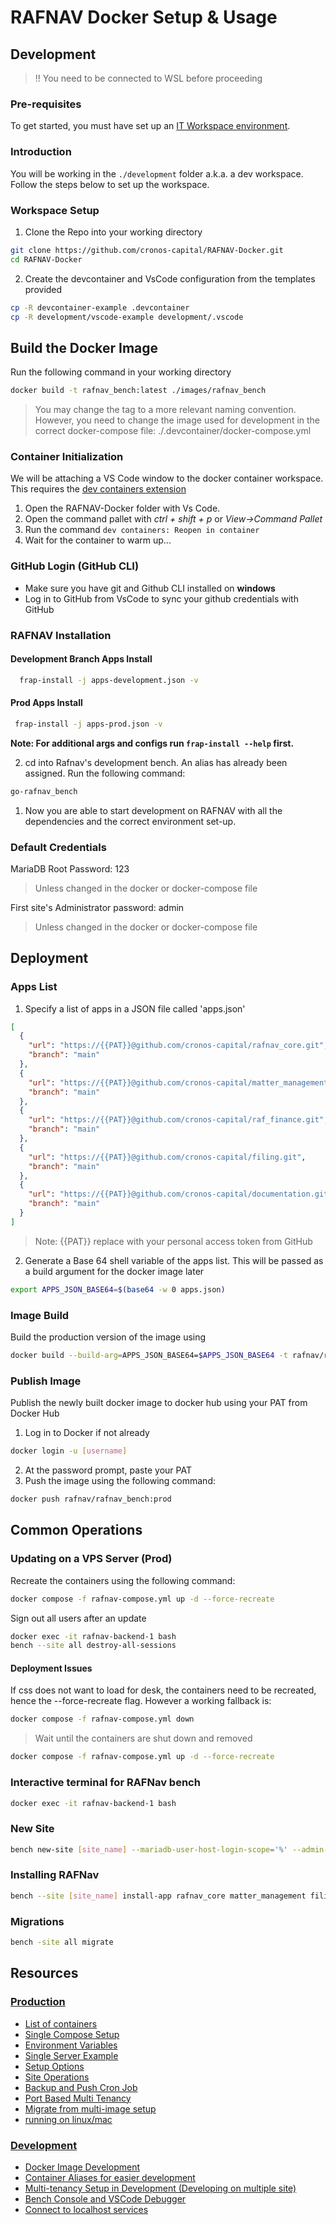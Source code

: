 # RAFNAV Docker Setup & Usage

## Development

> !! You need to be connected to WSL before proceeding

### Pre-requisites

To get started, you must have set up an [IT Workspace environment](https://steed-finance.atlassian.net/wiki/x/CQCQBg).

### Introduction

You will be working in the ```./development``` folder a.k.a. a dev workspace. Follow the steps below to set up the workspace.

### Workspace Setup

1. Clone the Repo into your working directory

```sh
git clone https://github.com/cronos-capital/RAFNAV-Docker.git
cd RAFNAV-Docker
```

2. Create the devcontainer and VsCode configuration from the templates provided

```sh
cp -R devcontainer-example .devcontainer
cp -R development/vscode-example development/.vscode
```

## Build the Docker Image

Run the following command in your working directory

```sh
docker build -t rafnav_bench:latest ./images/rafnav_bench
```

> You may change the tag to a more relevant naming convention. However, you need to change the image used for development in the correct docker-compose file: ./.devcontainer/docker-compose.yml

### Container Initialization

We will be attaching a VS Code window to the docker container workspace. This requires the [dev containers extension](https://marketplace.visualstudio.com/items?itemName=ms-vscode-remote.remote-containers)

1. Open the RAFNAV-Docker folder with Vs Code.
2. Open the command pallet with *ctrl + shift + p*  or  *View->Command Pallet*
3. Run the command ```dev containers: Reopen in container```
4. Wait for the container to warm up...

### GitHub Login (GitHub CLI)

- Make sure you have git and Github CLI installed on **windows**
- Log in to GitHub from VsCode to sync your github credentials with GitHub

### RAFNAV Installation

#### Development Branch Apps Install

```sh
  frap-install -j apps-development.json -v
```

#### Prod Apps Install

 ```sh
  frap-install -j apps-prod.json -v
  ```

**Note: For additional args and configs run ```frap-install --help``` first.**

2. cd into Rafnav's development bench. An alias has already been assigned. Run the following command:

```sh
go-rafnav_bench
```

1. Now you are able to start development on RAFNAV with all the dependencies and the correct environment set-up.

### Default Credentials

MariaDB Root Password: 123
> Unless changed in the docker or docker-compose file

First site's Administrator password: admin

> Unless changed in the docker or docker-compose file

## Deployment

### Apps List

1. Specify a list of apps in a JSON file called 'apps.json'

```json
[
  {
    "url": "https://{{PAT}}@github.com/cronos-capital/rafnav_core.git",
    "branch": "main"
  },
  {
    "url": "https://{{PAT}}@github.com/cronos-capital/matter_management.git",
    "branch": "main"
  },
  {
    "url": "https://{{PAT}}@github.com/cronos-capital/raf_finance.git",
    "branch": "main"
  },
  {
    "url": "https://{{PAT}}@github.com/cronos-capital/filing.git",
    "branch": "main"
  },
  {
    "url": "https://{{PAT}}@github.com/cronos-capital/documentation.git",
    "branch": "main"
  }
]
```

>Note: {{PAT}} replace with your personal access token from GitHub

2. Generate a Base 64 shell variable of the apps list. This will be passed as a build argument for the docker image later

```sh
export APPS_JSON_BASE64=$(base64 -w 0 apps.json)
```

### Image Build

Build the production version of the image using

```sh
docker build --build-arg=APPS_JSON_BASE64=$APPS_JSON_BASE64 -t rafnav/rafnav_bench:prod --file=images/production/Containerfile .
```

### Publish Image

Publish the newly built docker image to docker hub using your PAT from Docker Hub

1. Log in to Docker if not already

```sh
docker login -u [username]
```

2. At the password prompt, paste your PAT
3. Push the image using the following command:

```sh
docker push rafnav/rafnav_bench:prod
```

## Common Operations

### Updating on a VPS Server (Prod)

Recreate the containers using the following command:

```sh
docker compose -f rafnav-compose.yml up -d --force-recreate
```

Sign out all users after an update

```sh
docker exec -it rafnav-backend-1 bash
bench --site all destroy-all-sessions
```


#### Deployment Issues

If css does not want to load for desk, the containers need to be recreated, hence the --force-recreate flag. However a working fallback is:

```sh
docker compose -f rafnav-compose.yml down
```

> Wait until the containers are shut down and removed

```sh
docker compose -f rafnav-compose.yml up -d --force-recreate
```

### Interactive terminal for RAFNav bench

```sh
docker exec -it rafnav-backend-1 bash
```


### New Site

```sh
bench new-site [site_name] --mariadb-user-host-login-scope='%' --admin-password [pwd] --verbose
```

### Installing RAFNav

```sh
bench --site [site_name] install-app rafnav_core matter_management filing documentation raf_finance
```

### Migrations

```sh
bench -site all migrate
```

## Resources

### [Production](#production)

- [List of containers](docs/list-of-containers.md)
- [Single Compose Setup](docs/single-compose-setup.md)
- [Environment Variables](docs/environment-variables.md)
- [Single Server Example](docs/single-server-example.md)
- [Setup Options](docs/setup-options.md)
- [Site Operations](docs/site-operations.md)
- [Backup and Push Cron Job](docs/backup-and-push-cronjob.md)
- [Port Based Multi Tenancy](docs/port-based-multi-tenancy.md)
- [Migrate from multi-image setup](docs/migrate-from-multi-image-setup.md)
- [running on linux/mac](docs/setup_for_linux_mac.md)

### [Development](#development)

- [Docker Image Development](docs/Docker-Image-Development.md)
- [Container Aliases for easier development](docs/container-aliases.md)
- [Multi-tenancy Setup in Development (Developing on multiple site)](docs/multi-tenancy.md)
- [Bench Console and VSCode Debugger](docs/bench-console-and-vscode-debugger.md)
- [Connect to localhost services](docs/connect-to-localhost-services-from-containers-for-local-app-development.md)
